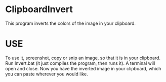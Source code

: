 # ClipboardInvert
This program inverts the colors of the image in your clipboard.

# USE
To use it, screenshot, copy or snip an image, so that it is in your clipboard.
Run Invert.bat (it just compiles the program, then runs it).
A terminal will open and close.
Now you have the inverted image in your clipboard, which you can paste wherever you would like.

